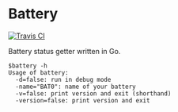 # Battery

[![Travis CI](https://travis-ci.org/jessfraz/battery.svg?branch=master)](https://travis-ci.org/jessfraz/battery)

Battery status getter written in Go.

```console
$battery -h
Usage of battery:
  -d=false: run in debug mode
  -name="BAT0": name of your battery
  -v=false: print version and exit (shorthand)
  -version=false: print version and exit
```
